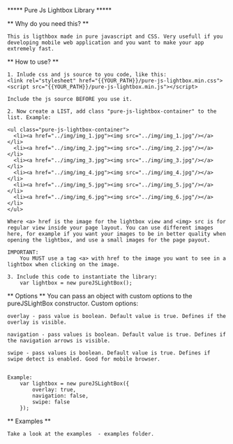 ***** Pure Js Lightbox Library *****

** Why do you need this? **

	This is ligthbox made in pure javascript and CSS. Very usefull if you developing mobile web application and you want to make your app extremely fast.

** How to use? **

	1. Inlude css and js source to you code, like this:
	<link rel="stylesheet" href="{{YOUR_PATH}}/pure-js-lightbox.min.css">
	<script src="{{YOUR_PATH}}/pure-js-lightbox.min.js"></script>

	Include the js source BEFORE you use it.
	
	2. Now create a LIST, add class "pure-js-lightbox-container" to the list. Example:

	<ul class="pure-js-lightbox-container">
      <li><a href="../img/img_1.jpg"><img src="../img/img_1.jpg"/></a></li>
      <li><a href="../img/img_2.jpg"><img src="../img/img_2.jpg"/></a></li>
      <li><a href="../img/img_3.jpg"><img src="../img/img_3.jpg"/></a></li>
      <li><a href="../img/img_4.jpg"><img src="../img/img_4.jpg"/></a></li>
      <li><a href="../img/img_5.jpg"><img src="../img/img_5.jpg"/></a></li>
      <li><a href="../img/img_6.jpg"><img src="../img/img_6.jpg"/></a></li>
    </ul>

    Where <a> href is the image for the lightbox view and <img> src is for regular view inside your page layout. You can use different images here, for example if you want your images to be in better quality when opening the lightbox, and use a small images for the page payout.

    IMPORTANT: 
    	You MUST use a tag <a> with href to the image you want to see in a lightbox when clicking on the image.

    3. Include this code to instantiate the library:
    	var lightbox = new pureJSLightBox();

** Options **
	You can pass an object with custom options to the pureJSLightBox constructor.
	Custom options:

	overlay - pass value is boolean. Default value is true. Defines if the overlay is visible.

	navigation - pass values is boolean. Default value is true. Defines if the navigation arrows is visible.

	swipe - pass values is boolean. Default value is true. Defines if swipe detect is enabled. Good for mobile browser.

	
	Example:
		var lightbox = new pureJSLightBox({
			overlay: true,
			navigation: false,
			swipe: false
		});

** Examples **

	Take a look at the examples  - examples folder.

